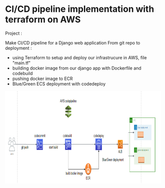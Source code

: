 # CI/CD pipeline implementation with terraform on AWS

Project :

Make CI/CD pipeline for a Django web application From git repo to deployment :

- using Terraform to setup and deploy our infrastrucure in AWS, file "main.tf"
- building docker image from our django app with Dockerfile and codebuild
- pushing docker image to ECR
- Blue/Green ECS deployment with codedeploy


<img src="devops.PNG" height="300" width="800">
